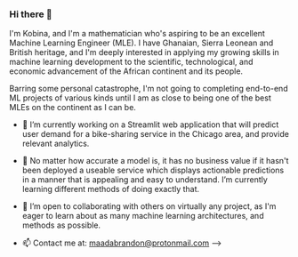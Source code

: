 ### Hi there 👋

I'm Kobina, and I'm a mathematician who's aspiring to be an excellent Machine Learning Engineer (MLE). I have Ghanaian, Sierra Leonean and British heritage, and I'm deeply interested in applying my growing skills in machine learning development to the scientific, technological, and economic advancement of the African continent and its people. 

Barring some personal catastrophe, I'm not going to completing end-to-end ML projects of various kinds until I am as close to being one of the best MLEs on the continent as I can be.

- 🔭 I’m currently working on a Streamlit web application that will predict user demand for a bike-sharing service in the Chicago area, and provide relevant analytics.

- 🌱 No matter how accurate a model is, it has no business value if it hasn't been deployed a useable service which displays actionable predictions in a manner that is appealing and easy to understand. I’m currently learning different methods of doing exactly that.
   
- 👯 I’m open to collaborating with others on virtually any project, as I'm eager to learn about as many machine learning architectures, and methods as possible.

- 📫 Contact me at: maadabrandon@protonmail.com
-->
